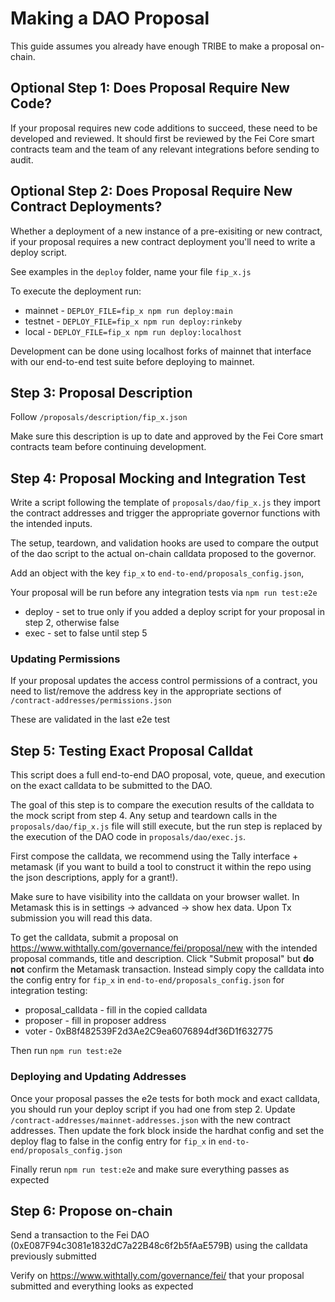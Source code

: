 # Making a DAO Proposal
This guide assumes you already have enough TRIBE to make a proposal on-chain.

## Optional Step 1: Does Proposal Require New Code?
If your proposal requires new code additions to succeed, these need to be developed and reviewed. It should first be reviewed by the Fei Core smart contracts team and the team of any relevant integrations before sending to audit.

## Optional Step 2: Does Proposal Require New Contract Deployments?
Whether a deployment of a new instance of a pre-exisiting or new contract, if your proposal requires a new contract deployment you'll need to write a deploy script.

See examples in the `deploy` folder, name your file `fip_x.js`

To execute the deployment run:
* mainnet - `DEPLOY_FILE=fip_x npm run deploy:main`
* testnet - `DEPLOY_FILE=fip_x npm run deploy:rinkeby`
* local - `DEPLOY_FILE=fip_x npm run deploy:localhost`

Development can be done using localhost forks of mainnet that interface with our end-to-end test suite before deploying to mainnet.

## Step 3: Proposal Description

Follow `/proposals/description/fip_x.json`

Make sure this description is up to date and approved by the Fei Core smart contracts team before continuing development.

## Step 4: Proposal Mocking and Integration Test
Write a script following the template of `proposals/dao/fip_x.js` they import the contract addresses and trigger the appropriate governor functions with the intended inputs.

The setup, teardown, and validation hooks are used to compare the output of the dao script to the actual on-chain calldata proposed to the governor.

Add an object with the key `fip_x` to `end-to-end/proposals_config.json`, 

Your proposal will be run before any integration tests via `npm run test:e2e`
* deploy - set to true only if you added a deploy script for your proposal in step 2, otherwise false
* exec - set to false until step 5

### Updating Permissions
If your proposal updates the access control permissions of a contract, you need to list/remove the address key in the appropriate sections of `/contract-addresses/permissions.json`

These are validated in the last e2e test

## Step 5: Testing Exact Proposal Calldat

This script does a full end-to-end DAO proposal, vote, queue, and execution on the exact calldata to be submitted to the DAO.

The goal of this step is to compare the execution results of the calldata to the mock script from step 4. Any setup and teardown calls in the `proposals/dao/fip_x.js` file will still execute, but the run step is replaced by the execution of the DAO code in `proposals/dao/exec.js`.

First compose the calldata, we recommend using the Tally interface + metamask (if you want to build a tool to construct it within the repo using the json descriptions, apply for a grant!).

Make sure to have visibility into the calldata on your browser wallet. In Metamask this is 
in settings -> advanced -> show hex data. Upon Tx submission you will read this data.

To get the calldata, submit a proposal on https://www.withtally.com/governance/fei/proposal/new with the intended proposal commands, title and description. Click "Submit proposal" but **do not** confirm the Metamask transaction. Instead simply copy the calldata into the config entry for `fip_x` in `end-to-end/proposals_config.json` for integration testing:
* proposal_calldata - fill in the copied calldata
* proposer - fill in proposer address
* voter - 0xB8f482539F2d3Ae2C9ea6076894df36D1f632775

Then run `npm run test:e2e`

### Deploying and Updating Addresses
Once your proposal passes the e2e tests for both mock and exact calldata, you should run your deploy script if you had one from step 2. Update `/contract-addresses/mainnet-addresses.json` with the new contract addresses. Then update the fork block inside the hardhat config and set the deploy flag to false in the config entry for `fip_x` in `end-to-end/proposals_config.json`

Finally rerun `npm run test:e2e` and make sure everything passes as expected

## Step 6: Propose on-chain
Send a transaction to the Fei DAO (0xE087F94c3081e1832dC7a22B48c6f2b5fAaE579B) using the calldata previously submitted

Verify on https://www.withtally.com/governance/fei/ that your proposal submitted and everything looks as expected